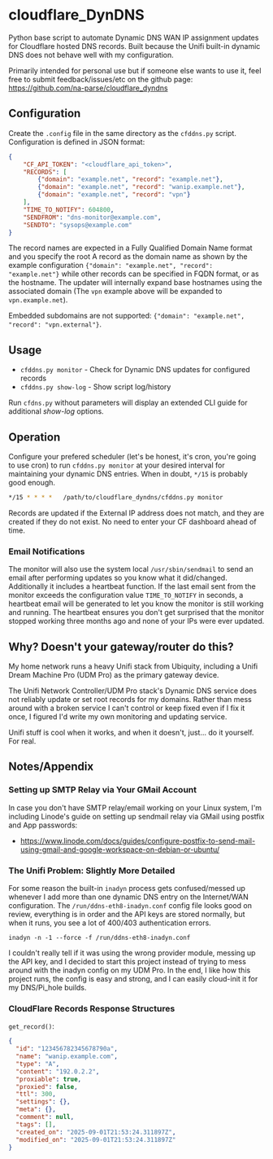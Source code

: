 # cloudflare_DynDNS

Python base script to automate Dynamic DNS WAN IP assignment updates for Cloudflare hosted DNS records.  Built because the Unifi built-in dynamic DNS does not behave well with my configuration.

Primarily intended for personal use but if someone else wants to use it, feel free to submit feedback/issues/etc on the github page: https://github.com/na-parse/cloudflare_dyndns

## Configuration

Create the `.config` file in the same directory as the `cfddns.py` script.  Configuration is defined in JSON format:

```json
{
    "CF_API_TOKEN": "<cloudflare_api_token>",
    "RECORDS": [
        {"domain": "example.net", "record": "example.net"},
        {"domain": "example.net", "record": "wanip.example.net"},
        {"domain": "example.net", "record": "vpn"}
    ],
    "TIME_TO_NOTIFY": 604800,
    "SENDFROM": "dns-monitor@example.com",
    "SENDTO": "sysops@example.com"
}
```

The record names are expected in a Fully Qualified Domain Name format and you specify the root A record as the domain name as shown by the example configuration `{"domain": "example.net", "record": "example.net"}` while other records can be specified in FQDN format, or as the hostname.  The updater will internally expand base hostnames using the associated domain (The `vpn` example above will be expanded to `vpn.example.net`).

Embedded subdomains are not supported: `{"domain": "example.net", "record": "vpn.external"}`.

## Usage

- `cfddns.py monitor` - Check for Dynamic DNS updates for configured records
- `cfddns.py show-log` - Show script log/history

Run `cfdns.py` without parameters will display an extended CLI guide for additional _show-log_ options.

## Operation

Configure your prefered scheduler (let's be honest, it's cron, you're going to use cron) to run `cfddns.py monitor` at your desired interval for maintaining your dynamic DNS entries.  When in doubt, `*/15` is probably good enough.

```bash
*/15 * * * *   /path/to/cloudflare_dyndns/cfddns.py monitor
```

Records are updated if the External IP address does not match, and they are created if they do not exist.  No need to enter your CF dashboard ahead of time.

### Email Notifications 

The monitor will also use the system local `/usr/sbin/sendmail` to send an email after performing updates so you know what it did/changed.  Additionally it includes a heartbeat function.  If the last email sent from the monitor exceeds the configuration value `TIME_TO_NOTIFY` in seconds, a heartbeat email will be generated to let you know the monitor is still working and running.  The heartbeat ensures you don't get surprised that the monitor stopped working three months ago and none of your IPs were ever updated.

## Why? Doesn't your gateway/router do this?

My home network runs a heavy Unifi stack from Ubiquity, including a Unifi Dream Machine Pro (UDM Pro) as the primary gateway device.

The Unifi Network Controller/UDM Pro stack's Dynamic DNS service does not reliably update or set root records for my domains.  Rather than mess around with a broken service I can't control or keep fixed even if I fix it once, I figured I'd write my own monitoring and updating service.

Unifi stuff is cool when it works, and when it doesn't, just... do it yourself.  For real.


## Notes/Appendix

### Setting up SMTP Relay via Your GMail Account

In case you don't have SMTP relay/email working on your Linux system, I'm including Linode's guide on setting up  sendmail relay via GMail using postfix and App passwords:

- https://www.linode.com/docs/guides/configure-postfix-to-send-mail-using-gmail-and-google-workspace-on-debian-or-ubuntu/


### The Unifi Problem: Slightly More Detailed

For some reason the built-in `inadyn` process gets confused/messed up whenever I add more than one dynamic DNS entry on the Internet/WAN configuration.  The `/run/ddns-eth8-inadyn.conf` config file looks good on review, everything is in order and the API keys are stored normally, but when it runs, you see a lot of 400/403 authentication errors.

```inadyn -n -1 --force -f /run/ddns-eth8-inadyn.conf```

I couldn't really tell if it was using the wrong provider module, messing up the API key, and I decided to start this project instead of trying to mess around with the inadyn config on my UDM Pro.  In the end, I like how this project runs, the config is easy and strong, and I can easily cloud-init it for my DNS/Pi_hole builds.

### CloudFlare Records Response Structures

`get_record()`:
```json
{
  "id": "123456782345678790a",
  "name": "wanip.example.com",
  "type": "A",
  "content": "192.0.2.2",
  "proxiable": true,
  "proxied": false,
  "ttl": 300,
  "settings": {},
  "meta": {},
  "comment": null,
  "tags": [],
  "created_on": "2025-09-01T21:53:24.311897Z",
  "modified_on": "2025-09-01T21:53:24.311897Z"
}
```